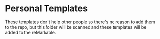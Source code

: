 # Personal Templates

These templates don't help other people so there's no reason to add them to the repo, but this folder will be scanned and these templates will be added to the reMarkable.